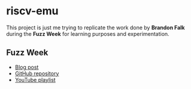 # riscv-emu

This project is just me trying to replicate the work done by **Brandon Falk**
during the **Fuzz Week** for learning purposes and experimentation.

## Fuzz Week

- [Blog post](https://gamozolabs.github.io/2020/07/12/fuzz_week_2020.html)
- [GitHub repository](https://github.com/gamozolabs/fuzz_with_emus/)
- [YouTube playlist](https://www.youtube.com/playlist?list=PLSkhUfcCXvqHsOy2VUxuoAf5m_7c8RqvO)
